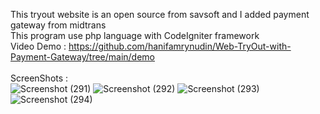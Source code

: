 This tryout website is an open source from savsoft and I added payment gateway from midtrans
<br>
This program use php language with CodeIgniter framework
<br>
Video Demo :
https://github.com/hanifamrynudin/Web-TryOut-with-Payment-Gateway/tree/main/demo
<br>
<br>
ScreenShots :
<br>
![Screenshot (291)](https://user-images.githubusercontent.com/20903503/111561818-aa47b580-87c7-11eb-90fa-c44ce5b3e8f2.png)
![Screenshot (292)](https://user-images.githubusercontent.com/20903503/111561848-b9c6fe80-87c7-11eb-94f6-7e22f023f40c.png)
![Screenshot (293)](https://user-images.githubusercontent.com/20903503/111561857-bf244900-87c7-11eb-8205-3c54542ecb6c.png)
![Screenshot (294)](https://user-images.githubusercontent.com/20903503/111561839-b6337780-87c7-11eb-9eee-a22bbac8127a.png)
